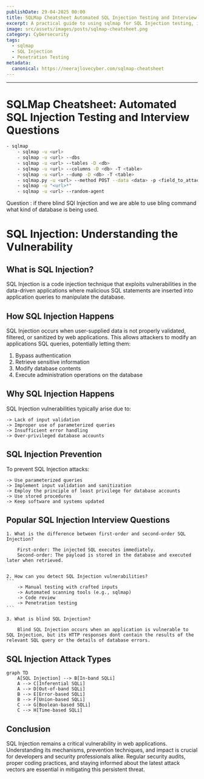 ```yaml
---
publishDate: 29-04-2025 00:00
title: SQLMap Cheatsheet Automated SQL Injection Testing and Interview Questions
excerpt: A practical guide to using sqlmap for SQL Injection testing, including command examples, explanations, and common interview questions.
image: src/assets/images/posts/sqlmap-cheatsheet.png
category: Cybersecurity
tags:
  - sqlmap
  - SQL Injection
  - Penetration Testing
metadata:
  canonical: https://neerajlovecyber.com/sqlmap-cheatsheet
---
```

---

# SQLMap Cheatsheet: Automated SQL Injection Testing and Interview Questions
```bash
- sqlmap 
    - sqlmap -u <url> 
    - sqlmap -u <url> --dbs 
    - sqlmap -u <url> --tables -D <db> 
    - sqlmap -u <url> --columns -D <db> -T <table> 
    - sqlmap -u <url> --dump -D <db> -T <table> 
    - sqlmap.py -u <url> --method POST --data <data> -p <field_to_attack> 
    - sqlmap -u "<url>*" 
    - sqlmap -u <url> --random-agent 
```

Question : if there blind SQl Injection and we are able to use bling command what kind of database is being used. 

# SQL Injection: Understanding the Vulnerability 

## What is SQL Injection? 

SQL Injection is a code injection technique that exploits vulnerabilities in the data-driven applications where malicious SQL statements are inserted into application queries to manipulate the database. 

## How SQL Injection Happens 

SQL Injection occurs when user-supplied data is not properly validated, filtered, or sanitized by web applications. This allows attackers to modify an applications SQL queries, potentially letting them: 

1. Bypass authentication 
2. Retrieve sensitive information 
3. Modify database contents 
4. Execute administration operations on the database 

## Why SQL Injection Happens 

SQL Injection vulnerabilities typically arise due to: 
```
-> Lack of input validation 
-> Improper use of parameterized queries 
-> Insufficient error handling 
-> Over-privileged database accounts 
```
## SQL Injection Prevention 

To prevent SQL Injection attacks: 
```
-> Use parameterized queries 
-> Implement input validation and sanitization 
-> Employ the principle of least privilege for database accounts 
-> Use stored procedures 
-> Keep software and systems updated 
```
## Popular SQL Injection Interview Questions 


    1. What is the difference between first-order and second-order SQL Injection? 
        
        First-order: The injected SQL executes immediately. 
        Second-order: The payload is stored in the database and executed later when retrieved. 
        
 
    2. How can you detect SQL Injection vulnerabilities? 
    ```
        -> Manual testing with crafted inputs 
        -> Automated scanning tools (e.g., sqlmap) 
        -> Code review 
        -> Penetration testing 
    ```
 
    3. What is blind SQL Injection? 
        
        Blind SQL Injection occurs when an application is vulnerable to SQL Injection, but its HTTP responses dont contain the results of the relevant SQL query or the details of database errors. 
        

## SQL Injection Attack Types 

```mermaid 
graph TD 
    A[SQL Injection] --> B[In-band SQLi] 
    A --> C[Inferential SQLi] 
    A --> D[Out-of-band SQLi] 
    B --> E[Error-based SQLi] 
    B --> F[Union-based SQLi] 
    C --> G[Boolean-based SQLi] 
    C --> H[Time-based SQLi] 
``` 

## Conclusion 

SQL Injection remains a critical vulnerability in web applications. Understanding its mechanisms, prevention techniques, and impact is crucial for developers and security professionals alike. Regular security audits, proper coding practices, and staying informed about the latest attack vectors are essential in mitigating this persistent threat.
